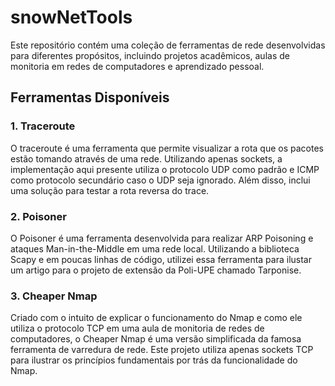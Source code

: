 # snowNetTools

Este repositório contém uma coleção de ferramentas de rede desenvolvidas para diferentes propósitos, incluindo projetos acadêmicos, aulas de monitoria em redes de computadores e aprendizado pessoal.

## Ferramentas Disponíveis

### 1. Traceroute

O traceroute é uma ferramenta que permite visualizar a rota que os pacotes estão tomando através de uma rede. Utilizando apenas sockets, a implementação aqui presente utiliza o protocolo UDP como padrão e ICMP como protocolo secundário caso o UDP seja ignorado. Além disso, inclui uma solução para testar a rota reversa do trace.

### 2. Poisoner

O Poisoner é uma ferramenta desenvolvida para realizar ARP Poisoning e ataques Man-in-the-Middle em uma rede local. Utilizando a biblioteca Scapy e em poucas linhas de código, utilizei essa ferramenta para ilustar um artigo para o projeto de extensão da Poli-UPE chamado Tarponise.
### 3. Cheaper Nmap

Criado com o intuito de explicar o funcionamento do Nmap e como ele utiliza o protocolo TCP em uma aula de monitoria de redes de computadores, o Cheaper Nmap é uma versão simplificada da famosa ferramenta de varredura de rede. Este projeto utiliza apenas sockets TCP para ilustrar os princípios fundamentais por trás da funcionalidade do Nmap.
